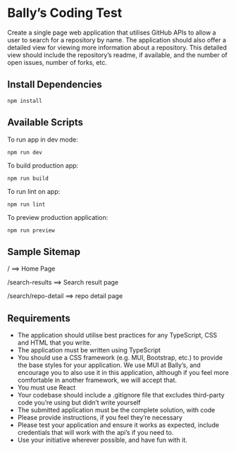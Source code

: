 # Bally’s Coding Test

Create a single page web application that utilises GitHub APIs to allow a user to search for a
repository by name. The application should also offer a detailed view for viewing more
information about a repository. This detailed view should include the repository’s readme, if
available, and the number of open issues, number of forks, etc.

## Install Dependencies
```
npm install
```

## Available Scripts
To run app in dev mode:
```
npm run dev
```
To build production app:

```
npm run build
```
To run lint on app:

```
npm run lint
```

To preview production application:

```
npm run preview
```

## Sample Sitemap

/ ==> Home Page

/search-results ==> Search result page

/search/repo-detail ==> repo detail page

## Requirements

- The application should utilise best practices for any TypeScript, CSS and HTML that
you write.
- The application must be written using TypeScript
- You should use a CSS framework (e.g. MUI, Bootstrap, etc.) to provide the base
styles for your application. We use MUI at Bally’s, and encourage you to also use it in
this application, although if you feel more comfortable in another framework, we will
accept that.
- You must use React
- Your codebase should include a .gitignore file that excludes third-party code you’re
using but didn’t write yourself
- The submitted application must be the complete solution, with code
- Please provide instructions, if you feel they’re necessary
- Please test your application and ensure it works as expected, include credentials that
will work with the api’s if you need to.
- Use your initiative wherever possible, and have fun with it.
